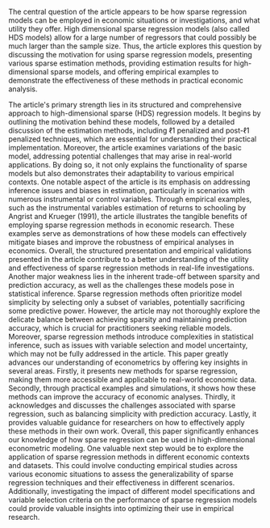 The central question of the article appears to be how sparse regression models can be employed in economic situations or investigations, and what utility they offer. High dimensional sparse regression models (also called HDS models) allow for a large number of regressors that could possibly be much larger than the sample size. Thus, the article explores this question by discussing the motivation for using sparse regression models, presenting various sparse estimation methods, providing estimation results for high-dimensional sparse models, and offering empirical examples to demonstrate the effectiveness of these methods in practical economic analysis.

The article's primary strength lies in its structured and comprehensive approach to high-dimensional sparse (HDS) regression models. It begins by outlining the motivation behind these models, followed by a detailed discussion of the estimation methods, including ℓ1 penalized and post-ℓ1 penalized techniques, which are essential for understanding their practical implementation. Moreover, the article examines variations of the basic model, addressing potential challenges that may arise in real-world applications. By doing so, it not only explains the functionality of sparse models but also demonstrates their adaptability to various empirical contexts.
One notable aspect of the article is its emphasis on addressing inference issues and biases in estimation, particularly in scenarios with numerous instrumental or control variables. Through empirical examples, such as the instrumental variables estimation of returns to schooling by Angrist and Krueger (1991), the article illustrates the tangible benefits of employing sparse regression methods in economic research. These examples serve as demonstrations of how these models can effectively mitigate biases and improve the robustness of empirical analyses in economics. Overall, the structured presentation and empirical validations presented in the article contribute to a better understanding of the utility and effectiveness of sparse regression methods in real-life investigations.
Another major weakness lies in the inherent trade-off between sparsity and prediction accuracy, as well as the challenges these models pose in statistical inference. Sparse regression methods often prioritize model simplicity by selecting only a subset of variables, potentially sacrificing some predictive power. However, the article may not thoroughly explore the delicate balance between achieving sparsity and maintaining prediction accuracy, which is crucial for practitioners seeking reliable models. Moreover, sparse regression methods introduce complexities in statistical inference, such as issues with variable selection and model uncertainty, which may not be fully addressed in the article.
This paper greatly advances our understanding of econometrics by offering key insights in several areas. Firstly, it presents new methods for sparse regression, making them more accessible and applicable to real-world economic data. Secondly, through practical examples and simulations, it shows how these methods can improve the accuracy of economic analyses. Thirdly, it acknowledges and discusses the challenges associated with sparse regression, such as balancing simplicity with prediction accuracy. Lastly, it provides valuable guidance for researchers on how to effectively apply these methods in their own work. Overall, this paper significantly enhances our knowledge of how sparse regression can be used in high-dimensional econometric modeling.
One valuable next step would be to explore the application of sparse regression methods in different economic contexts and datasets. This could involve conducting empirical studies across various economic situations to assess the generalizability of sparse regression techniques and their effectiveness in different scenarios. Additionally, investigating the impact of different model specifications and variable selection criteria on the performance of sparse regression models could provide valuable insights into optimizing their use in empirical research.




